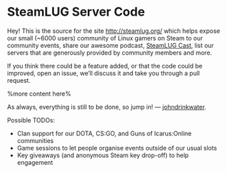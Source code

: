 SteamLUG Server Code
==============

Hey! This is the source for the site http://steamlug.org/ which helps expose
our small (~6000 users) community of Linux gamers on Steam to our community
events, share our awesome podcast, [SteamLUG Cast](https://steamlug.org/cast),
list our servers that are generously provided by community members and more.

If you think there could be a feature added, or that the code could be
improved, open an issue, we’ll discuss it and take you through a pull request.

%more content here%

As always, everything is still to be done, so jump in! ― [johndrinkwater](https://github.com/johndrinkwater).

Possible TODOs:
* Clan support for our DOTA, CS:GO, and Guns of Icarus:Online communities
* Game sessions to let people organise events outside of our usual slots
* Key giveaways (and anonymous Steam key drop-off) to help engagement
